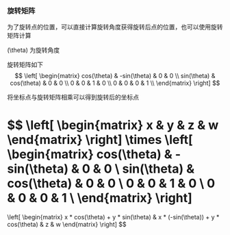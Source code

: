### 旋转矩阵

为了旋转点的位置，可以直接计算旋转角度获得旋转后点的位置，也可以使用旋转矩阵计算

\(\theta\) 为旋转角度

旋转矩阵如下
$$
\left[
  \begin{matrix}
    cos(\theta) & -sin(\theta) & 0 & 0 \\
    sin(\theta) & cos(\theta) & 0 & 0 \\
    0 & 0 & 1 & 0 \\
    0 & 0 & 0 & 1 \\
  \end{matrix}
\right]
$$

将坐标点与旋转矩阵相乘可以得到旋转后的坐标点

$$
\left[
  \begin{matrix}
    x & y & z & w
  \end{matrix}
\right]
\times
\left[
  \begin{matrix}
    cos(\theta) & -sin(\theta) & 0 & 0 \\
    sin(\theta) & cos(\theta) & 0 & 0 \\
    0 & 0 & 1 & 0 \\
    0 & 0 & 0 & 1 \\
  \end{matrix}
\right]
=
\left[
  \begin{matrix}
    x * cos(\theta) + y * sin(\theta) & x * (-sin(\theta)) + y * cos(\theta) & z & w
  \end{matrix}
\right]
$$

